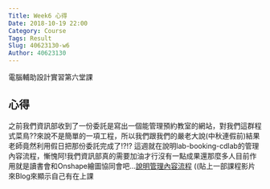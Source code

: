 ```yaml
---
Title: Week6 心得
Date: 2018-10-19 22:00
Category: Course
Tags: Result
Slug: 40623130-w6
Author: 40623130
---
```


電腦輔助設計實習第六堂課

<!-- PELICAN_END_SUMMARY -->

心得
----

之前我們資訊部收到了一份委託是寫出一個能管理預約教室的網站，對我們這群程式菜鳥??來說不是簡單的一項工程，所以我們跟我們的嚴老大說(中秋連假前)結果老師竟然利用假日把那份委託完成了!?!?
這週就在說明lab-booking-cdlab的管理內容流程，慚愧阿!我們資訊部真的需要加油才行沒有一點成果還那麼多人目前作用就是讀書會和Onshape繪圖協同會吧...[說明管理內容流程](https://www.youtube.com/watch?v=6ULAecjorvU) ((貼上一部課程影片來Blog來顯示自己有在上課